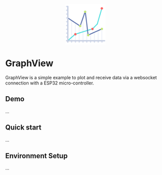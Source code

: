 <p align="center"><img width="25%" src="logo.png"></p>

# GraphView

GraphView is a simple example to plot and receive data via a websocket connection with a ESP32 micro-controller.

## Demo

...

## Quick start

...

## Environment Setup

...
